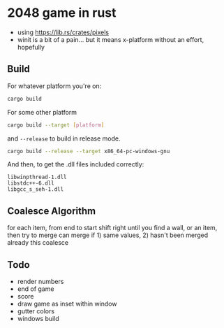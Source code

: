 # 2048 game in rust

- using https://lib.rs/crates/pixels
- winit is a bit of a pain... but it means x-platform without an effort,
    hopefully

## Build

For whatever platform you're on:

```sh
cargo build 
```

For some other platform

```sh
cargo build --target [platform]
```

and `--release` to build in release mode.

```sh
cargo build --release --target x86_64-pc-windows-gnu
```

And then, to get the .dll files included correctly:

```
libwinpthread-1.dll
libstdc++-6.dll
libgcc_s_seh-1.dll
```

## Coalesce Algorithm

for each item, from end to start
  shift right until you find a wall, or an item, then try to merge
    can merge if 1) same values, 2) hasn't been merged already this coalesce

## Todo

- render numbers
- end of game
- score
- draw game as inset within window
- gutter colors
- windows build
